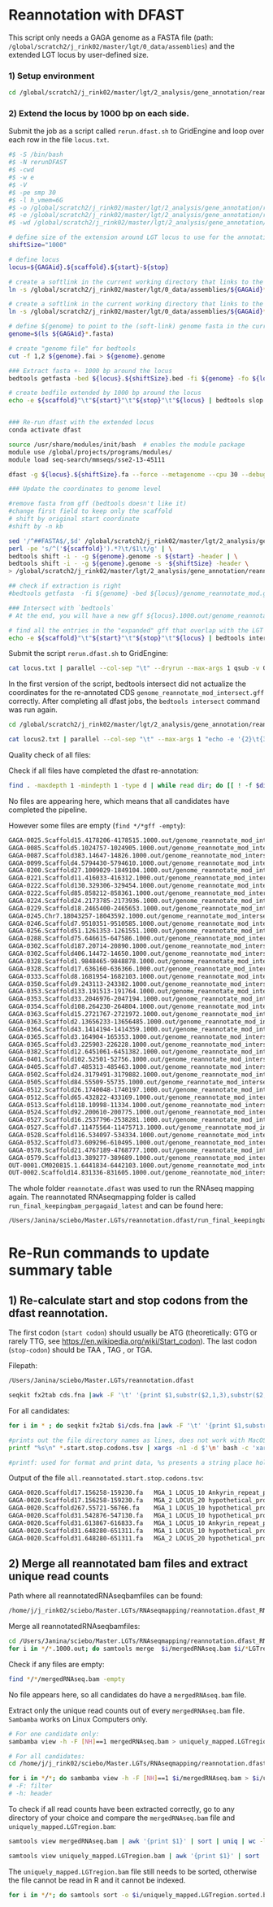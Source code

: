 # Reannotation with DFAST

This script only needs a GAGA genome as a FASTA file (path: `/global/scratch2/j_rink02/master/lgt/0_data/assemblies`) and the extended LGT locus by user-defined size.

### 1) Setup environment
```bash
cd /global/scratch2/j_rink02/master/lgt/2_analysis/gene_annotation/reannotation.dfast/loci
```

### 2) Extend the locus by 1000 bp on each side.

Submit the job as a script called `rerun.dfast.sh` to GridEngine and loop over each row in the file `locus.txt`.

```bash
#$ -S /bin/bash
#$ -N rerunDFAST
#$ -cwd
#$ -w e
#$ -V
#$ -pe smp 30
#$ -l h_vmem=6G
#$ -o /global/scratch2/j_rink02/master/lgt/2_analysis/gene_annotation/reannotation.dfast/loci/tmp/locus.out
#$ -e /global/scratch2/j_rink02/master/lgt/2_analysis/gene_annotation/reannotation.dfast/loci/tmp/locus.err
#$ -wd /global/scratch2/j_rink02/master/lgt/2_analysis/gene_annotation/reannotation.dfast/loci

# define size of the extension around LGT locus to use for the annotation
shiftSize="1000"

# define locus
locus=${GAGAid}.${scaffold}.${start}-${stop}

# create a softlink in the current working directory that links to the fasta index for the current GAGAid
ln -s /global/scratch2/j_rink02/master/lgt/0_data/assemblies/${GAGAid}*.fasta .

# create a softlink in the current working directory that links to the fasta index for the current GAGAid
ln -s /global/scratch2/j_rink02/master/lgt/0_data/assemblies/${GAGAid}*fasta.fai .

# define ${genome} to point to the (soft-link) genome fasta in the current directory
genome=$(ls ${GAGAid}*.fasta)

# create "genome file" for bedtools
cut -f 1,2 ${genome}.fai > ${genome}.genome

### Extract fasta +- 1000 bp around the locus
bedtools getfasta -bed ${locus}.${shiftSize}.bed -fi ${genome} -fo ${locus}.${shiftSize}.fa

# create bedfile extended by 1000 bp around the locus
echo -e ${scaffold}"\t"${start}"\t"${stop}"\t"${locus} | bedtools slop -b ${shiftSize} -g ${genome}.genome > ${locus}.${shiftSize}.bed


### Re-run dfast with the extended locus
conda activate dfast

source /usr/share/modules/init/bash  # enables the module package
module use /global/projects/programs/modules/
module load seq-search/mmseqs/sse2-13-45111

dfast -g ${locus}.${shiftSize}.fa --force --metagenome --cpu 30 --debug --use_original_name t --minimum_length 100 --database /global/scratch2/databases/dfast/uniprot_bacteria-0.9.ref -o /global/scratch2/j_rink02/master/lgt/2_analysis/gene_annotation/reannotation.dfast/results/${locus}.1000.out --config /global/scratch2/j_rink02/master/lgt/0_data/custom_config.py

### Update the coordinates to genome level

#remove fasta from gff (bedtools doesn't like it)
#change first field to keep only the scaffold
# shift by original start coordinate
#shift by -n kb

sed '/^##FASTA$/,$d' /global/scratch2/j_rink02/master/lgt/2_analysis/gene_annotation/reannotation.dfast/results/${locus}.1000.out/genome.gff| \
perl -pe 's/^('${scaffold}').*?\t/$1\t/g' | \
bedtools shift -i - -g ${genome}.genome -s ${start} -header | \
bedtools shift -i - -g ${genome}.genome -s -${shiftSize} -header \
> /global/scratch2/j_rink02/master/lgt/2_analysis/gene_annotation/reannotation.dfast/results/${locus}.1000.out/genome_reannotate_mod.gff

## check if extraction is right
#bedtools getfasta  -fi ${genome} -bed ${locus}/genome_reannotate_mod.gff -s

### Intersect with `bedtools`
# At the end, you will have a new gff ${locus}.1000.out/genome_reannotate_mod_intersect.gff, which has all predicted CDS that overlap with the LGT locus.

# find all the entries in the "expanded" gff that overlap with the LGT locus.
echo -e ${scaffold}"\t"${start}"\t"${stop}"\t"${locus} | bedtools intersect -wa -b stdin -a /global/scratch2/j_rink02/master/lgt/2_analysis/gene_annotation/reannotation.dfast/results/${locus}.1000.out/genome_reannotate_mod.gff > /global/scratch2/j_rink02/master/lgt/2_analysis/gene_annotation/reannotation.dfast/results/${locus}.1000.out/genome_reannotate_mod_intersect.gff
```

Submit the script `rerun.dfast.sh` to GridEngine:
```bash
cat locus.txt | parallel --col-sep "\t" --dryrun --max-args 1 qsub -v GAGAid={1} -v scaffold={2} -v start={3} -v stop={4} rerun.dfast.sh
```

In the first version of the script, bedtools intersect did not actualize the coordinates for the re-annotated CDS  `genome_reannotate_mod_intersect.gff` correctly. After completing all dfast jobs, the `bedtools intersect` command was run again.

```bash
cd /global/scratch2/j_rink02/master/lgt/2_analysis/gene_annotation/reannotation.dfast/results

cat locus2.txt | parallel --col-sep "\t" --max-args 1 "echo -e '{2}\t{3}\t{4}\t{5}' | bedtools intersect -wa -b stdin -a /global/scratch2/j_rink02/master/lgt/2_analysis/gene_annotation/reannotation.dfast/results/{5}.1000.out/genome_reannotate_mod.gff > /global/scratch2/j_rink02/master/lgt/2_analysis/gene_annotation/reannotation.dfast/results/{5}.1000.out/genome_reannotate_mod_intersect.gff"
```

Quality check of all files:

Check if all files have completed the dfast re-annotation:
```bash
find . -maxdepth 1 -mindepth 1 -type d | while read dir; do [[ ! -f $dir/genome_reannotate_mod_intersect.gff ]] && echo "$dir"; done
```

No files are appearing here, which means that all candidates have completed the pipeline.

However some files are empty (`find */*gff -empty`):
```bash
GAGA-0025.Scaffold15.4178206-4178515.1000.out/genome_reannotate_mod_intersect.gff
GAGA-0085.Scaffold5.1024757-1024905.1000.out/genome_reannotate_mod_intersect.gff
GAGA-0087.Scaffold383.14647-14826.1000.out/genome_reannotate_mod_intersect.gff
GAGA-0099.Scaffold4.5794430-5794610.1000.out/genome_reannotate_mod_intersect.gff
GAGA-0200.Scaffold27.1009029-1849104.1000.out/genome_reannotate_mod_intersect.gff
GAGA-0221.Scaffold11.416033-416312.1000.out/genome_reannotate_mod_intersect.gff
GAGA-0222.Scaffold130.329306-329454.1000.out/genome_reannotate_mod_intersect.gff
GAGA-0222.Scaffold85.858212-858361.1000.out/genome_reannotate_mod_intersect.gff
GAGA-0224.Scaffold24.2173785-2173936.1000.out/genome_reannotate_mod_intersect.gff
GAGA-0229.Scaffold18.2465400-2465653.1000.out/genome_reannotate_mod_intersect.gff
GAGA-0245.Chr7.18043257-18043592.1000.out/genome_reannotate_mod_intersect.gff
GAGA-0246.Scaffold7.9510351-9510585.1000.out/genome_reannotate_mod_intersect.gff
GAGA-0256.Scaffold51.1261353-1261551.1000.out/genome_reannotate_mod_intersect.gff
GAGA-0288.Scaffold75.646615-647586.1000.out/genome_reannotate_mod_intersect.gff
GAGA-0302.Scaffold187.20714-20890.1000.out/genome_reannotate_mod_intersect.gff
GAGA-0302.Scaffold406.14472-14650.1000.out/genome_reannotate_mod_intersect.gff
GAGA-0328.Scaffold1.9848465-9848878.1000.out/genome_reannotate_mod_intersect.gff
GAGA-0328.Scaffold17.636160-636366.1000.out/genome_reannotate_mod_intersect.gff
GAGA-0333.Scaffold8.1681954-1682103.1000.out/genome_reannotate_mod_intersect.gff
GAGA-0350.Scaffold9.243113-243382.1000.out/genome_reannotate_mod_intersect.gff
GAGA-0353.Scaffold133.191513-191764.1000.out/genome_reannotate_mod_intersect.gff
GAGA-0353.Scaffold33.2046976-2047194.1000.out/genome_reannotate_mod_intersect.gff
GAGA-0354.Scaffold108.264230-264804.1000.out/genome_reannotate_mod_intersect.gff
GAGA-0363.Scaffold15.2721767-2721972.1000.out/genome_reannotate_mod_intersect.gff
GAGA-0363.Scaffold2.13656233-13656485.1000.out/genome_reannotate_mod_intersect.gff
GAGA-0364.Scaffold43.1414194-1414359.1000.out/genome_reannotate_mod_intersect.gff
GAGA-0365.Scaffold3.164904-165353.1000.out/genome_reannotate_mod_intersect.gff
GAGA-0365.Scaffold3.225903-226228.1000.out/genome_reannotate_mod_intersect.gff
GAGA-0382.Scaffold12.6451061-6451382.1000.out/genome_reannotate_mod_intersect.gff
GAGA-0401.Scaffold102.52501-52756.1000.out/genome_reannotate_mod_intersect.gff
GAGA-0405.Scaffold7.485313-485463.1000.out/genome_reannotate_mod_intersect.gff
GAGA-0502.Scaffold24.3179491-3179882.1000.out/genome_reannotate_mod_intersect.gff
GAGA-0505.Scaffold84.55509-55735.1000.out/genome_reannotate_mod_intersect.gff
GAGA-0512.Scaffold26.1740048-1740197.1000.out/genome_reannotate_mod_intersect.gff
GAGA-0512.Scaffold65.432822-433169.1000.out/genome_reannotate_mod_intersect.gff
GAGA-0513.Scaffold118.10998-11334.1000.out/genome_reannotate_mod_intersect.gff
GAGA-0524.Scaffold92.200610-200775.1000.out/genome_reannotate_mod_intersect.gff
GAGA-0527.Scaffold16.2537796-2538281.1000.out/genome_reannotate_mod_intersect.gff
GAGA-0527.Scaffold7.11475564-11475713.1000.out/genome_reannotate_mod_intersect.gff
GAGA-0528.Scaffold116.534097-534334.1000.out/genome_reannotate_mod_intersect.gff
GAGA-0532.Scaffold73.609296-610495.1000.out/genome_reannotate_mod_intersect.gff
GAGA-0578.Scaffold21.4767189-4768777.1000.out/genome_reannotate_mod_intersect.gff
GAGA-0579.Scaffold13.389277-389689.1000.out/genome_reannotate_mod_intersect.gff
OUT-0001.CM020815.1.6441834-6442103.1000.out/genome_reannotate_mod_intersect.gff
OUT-0002.Scaffold14.831336-831605.1000.out/genome_reannotate_mod_intersect.gff
```
The whole folder `reannotate.dfast` was used to run the RNAseq mapping again. The reannotated RNAseqmapping folder is called  `run_final_keepingbam_pergagaid_latest` and can be found here:
```bash
/Users/Janina/sciebo/Master.LGTs/reannotation.dfast/run_final_keepingbam_pergagaid_latest
```

# Re-Run commands to update summary table

## 1) Re-calculate start and stop codons from the dfast reannotation.

The first codon (`start codon`) should usually be ATG (theoretically: GTG or rarely TTG, see https://en.wikipedia.org/wiki/Start_codon).
The last codon (`stop-codon`) should be TAA , TAG , or TGA.

Filepath:
```bash
/Users/Janina/sciebo/Master.LGTs/reannotation.dfast
```

```bash
seqkit fx2tab cds.fna |awk -F '\t' '{print $1,substr($2,1,3),substr($2,length($2)-2,length($2))}'
```

For all candidates:
```bash
for i in * ; do seqkit fx2tab $i/cds.fna |awk -F '\t' '{print $1,substr($2,1,3),substr($2,length($2)-2,length($2))}' > $i.start.stop.codons.tsv ; done

#prints out the file directory names as lines, does not work with MacOS
printf "%s\n" *.start.stop.codons.tsv | xargs -n1 -d $'\n' bash -c 'xargs -n1 -d $'\''\n'\'' printf "%s,%s\n" "$1" <"$1"' -- > all.reannotated.start.stop.codons.tsv

#printf: used for format and print data, %s presents a string place holder for the space separated string that follows and \n represents a line feed. In this case, "%s" will then be substituted for the input of *.start.stop.codons.tsv followed by a line feed.
```

Output of the file `all.reannotated.start.stop.codons.tsv`:
```bash
GAGA-0020.Scaffold17.156258-159230.fa	MGA_1 LOCUS_10 Ankyrin_repeat_protein ATG TAA
GAGA-0020.Scaffold17.156258-159230.fa	MGA_2 LOCUS_20 hypothetical_protein ATG TGT
GAGA-0020.Scaffold267.55721-56766.fa	MGA_1 LOCUS_10 hypothetical_protein ATG TAA
GAGA-0020.Scaffold31.542876-547130.fa	MGA_1 LOCUS_10 hypothetical_protein ATG GTG
GAGA-0020.Scaffold31.613867-616833.fa	MGA_1 LOCUS_10 Ankyrin_repeat_protein GAA CCT
GAGA-0020.Scaffold31.648280-651311.fa	MGA_1 LOCUS_10 hypothetical_protein ATG TGA
GAGA-0020.Scaffold31.648280-651311.fa	MGA_2 LOCUS_20 hypothetical_protein ATG TAA
```

## 2) Merge all reannotated bam files and extract unique read counts
Path where all reannotatedRNAseqbamfiles can be found:
```bash
/home/j/j_rink02/sciebo/Master.LGTs/RNAseqmapping/reannotation.dfast_RNAseq_mapping/GAGA_genome/locus
```

Merge all reannotatedRNAseqbamfiles:
```bash
cd /Users/Janina/sciebo/Master.LGTs/RNAseqmapping/reannotation.dfast_RNAseq_mapping
for i in */*.1000.out; do samtools merge  $i/mergedRNAseq.bam $i/*LGTregion.bam; done
```

Check if any files are empty:
```bash
find */*/mergedRNAseq.bam -empty
```
No file appears here, so all candidates do have a `mergedRNAseq.bam` file.

Extract only the unique read counts out of every `mergedRNAseq.bam` file. `Sambamba` works on Linux Computers only.
```bash
# For one candidate only:
sambamba view -h -F [NH]==1 mergedRNAseq.bam > uniquely_mapped.LGTregion.bam

# For all candidates:
cd /home/j/j_rink02/sciebo/Master.LGTs/RNAseqmapping/reannotation.dfast_RNAseq_mapping

for i in */*; do sambamba view -h -F [NH]==1 $i/mergedRNAseq.bam > $i/uniquely_mapped.LGTregion.bam; done
# -F: filter
# -h: header
```

To check if all read counts have been extracted correctly, go to any directory of your choice and compare the `mergedRNAseq.bam` file and `uniquely_mapped.LGTregion.bam`:
```bash
samtools view mergedRNAseq.bam | awk '{print $1}' | sort | uniq | wc -l

samtools view uniquely_mapped.LGTregion.bam | awk '{print $1}' | sort | uniq | wc -l
```

The `uniquely_mapped.LGTregion.bam` file still needs to be sorted, otherwise the file cannot be read in R and it cannot be indexed.
```bash
for i in */*; do samtools sort -o $i/uniquely_mapped.LGTregion.sorted.bam $i/uniquely_mapped.LGTregion.bam; done
```
